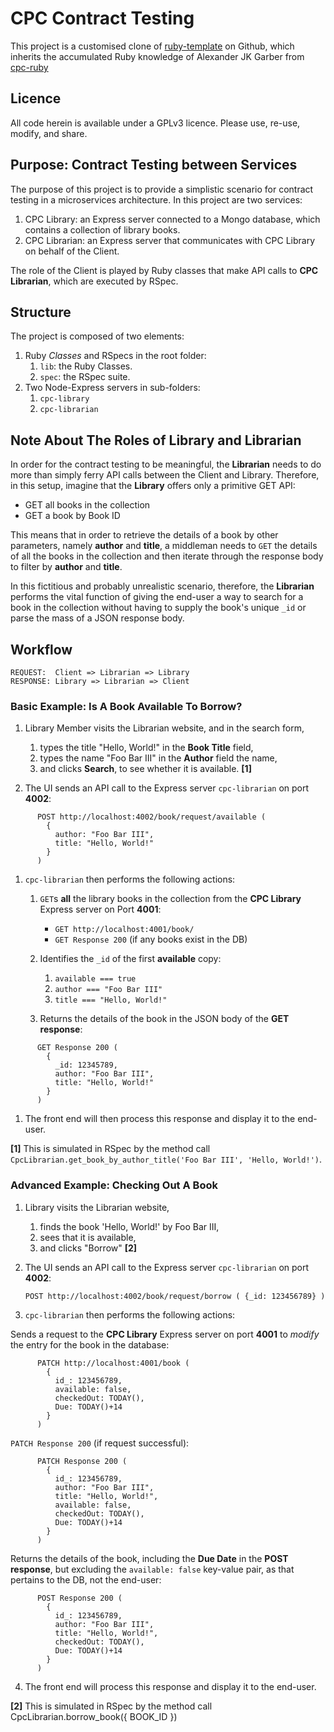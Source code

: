 # CPC Contract Testing

This project is a customised clone of [ruby-template](https://github.com/clockworkpc/ruby-template) on Github, which inherits the accumulated Ruby knowledge of Alexander JK Garber from [cpc-ruby](https://github.com/clockworkpc/ruby-template)

## Licence

All code herein is available under a GPLv3 licence.  Please use, re-use, modify, and share.

## Purpose: Contract Testing between Services

The purpose of this project is to provide a simplistic scenario for contract testing in a microservices architecture.  In this project are two services:
1. CPC Library: an Express server connected to a Mongo database, which contains a collection of library books.
2. CPC Librarian: an Express server that communicates with CPC Library on behalf of the Client.

The role of the Client is played by Ruby classes that make API calls to **CPC Librarian**, which are executed by RSpec.

## Structure

The project is composed of two elements:
1. Ruby *Classes* and RSpecs in the root folder:
   1. `lib`: the Ruby Classes.
   2. `spec`: the RSpec suite.
1. Two Node-Express servers in sub-folders:
   1. `cpc-library`
   2. `cpc-librarian`

## Note About The Roles of Library and Librarian

In order for the contract testing to be meaningful, the **Librarian** needs to do more than simply ferry API calls between the Client and Library.  Therefore, in this setup, imagine that the **Library** offers only a primitive GET API:
- GET all books in the collection
- GET a book by Book ID

This means that in order to retrieve the details of a book by other parameters, namely **author** and **title**, a middleman needs to `GET` the details of all the books in the collection and then iterate through the response body to filter by **author** and **title**.

In this fictitious and probably unrealistic scenario, therefore, the **Librarian** performs the vital function of giving the end-user a way to search for a book in the collection without having to supply the book's unique `_id` or parse the mass of a JSON response body.

## Workflow

```
REQUEST:  Client => Librarian => Library
RESPONSE: Library => Librarian => Client
```

### Basic Example: Is A Book Available To Borrow?

1. Library Member visits the Librarian website, and in the search form,
   1. types the title "Hello, World!" in the **Book Title** field,
   1. types the name "Foo Bar III" in the **Author** field the name,
   1. and clicks **Search**, to see whether it is available. **[1]**

1. The UI sends an API call to the Express server `cpc-librarian` on port **4002**:

```
      POST http://localhost:4002/book/request/available (
        {
          author: "Foo Bar III",
          title: "Hello, World!"
        }
      )
```

1. `cpc-librarian` then performs the following actions:
   1. `GET`s **all** the library books in the collection from the **CPC Library** Express server on Port **4001**:
      - `GET http://localhost:4001/book/`
      - `GET Response 200` (if any books exist in the DB)
   1. Identifies the `_id` of the first **available** copy:
      1. `available === true`
      2. `author === "Foo Bar III"`
      3. `title === "Hello, World!"`

   1. Returns the details of the book in the JSON body of the **GET response**:
```
      GET Response 200 (
        {
          _id: 12345789,
          author: "Foo Bar III",
          title: "Hello, World!"
        }
      )
```
1. The front end will then process this response and display it to the end-user.

**[1]** This is simulated in RSpec by the method call `CpcLibrarian.get_book_by_author_title('Foo Bar III', 'Hello, World!')`.

### Advanced Example: Checking Out A Book

1. Library visits the Librarian website,
   1. finds the book 'Hello, World!' by Foo Bar III,
   1. sees that it is available,
   1. and clicks "Borrow" **[2]**
1. The UI sends an API call to the Express server `cpc-librarian` on port **4002**:

   `POST http://localhost:4002/book/request/borrow ( {_id: 123456789} )`

1. `cpc-librarian` then performs the following actions:

Sends a request to the **CPC Library** Express server on port **4001** to *modify* the entry for the book in the database:

```
      PATCH http://localhost:4001/book (
        {
          id_: 123456789,
          available: false,
          checkedOut: TODAY(),
          Due: TODAY()+14
        }
      )
```
  `PATCH Response 200` (if request successful):
```
      PATCH Response 200 (
        {
          id_: 123456789,
          author: "Foo Bar III",
          title: "Hello, World!",
          available: false,
          checkedOut: TODAY(),
          Due: TODAY()+14
        }
      )
```
Returns the details of the book, including the **Due Date** in the **POST response**, but excluding the `available: false` key-value pair, as that pertains to the DB, not the end-user:

```
      POST Response 200 (
        {
          id_: 123456789,
          author: "Foo Bar III",
          title: "Hello, World!",
          checkedOut: TODAY(),
          Due: TODAY()+14
        }
      )
```
4. The front end will process this response and display it to the end-user.

**[2]** This is simulated in RSpec by the method call CpcLibrarian.borrow_book({ BOOK_ID })
